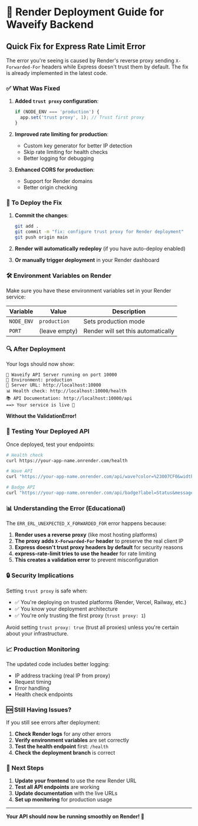 # 🚀 Render Deployment Guide for Waveify Backend

## Quick Fix for Express Rate Limit Error

The error you're seeing is caused by Render's reverse proxy sending `X-Forwarded-For` headers while Express doesn't trust them by default. The fix is already implemented in the latest code.

### ✅ What Was Fixed

1. **Added `trust proxy` configuration**:
   ```javascript
   if (NODE_ENV === 'production') {
     app.set('trust proxy', 1); // Trust first proxy
   }
   ```

2. **Improved rate limiting for production**:
   - Custom key generator for better IP detection
   - Skip rate limiting for health checks
   - Better logging for debugging

3. **Enhanced CORS for production**:
   - Support for Render domains
   - Better origin checking

### 🔄 To Deploy the Fix

1. **Commit the changes**:
   ```bash
   git add .
   git commit -m "fix: configure trust proxy for Render deployment"
   git push origin main
   ```

2. **Render will automatically redeploy** (if you have auto-deploy enabled)

3. **Or manually trigger deployment** in your Render dashboard

### 🛠️ Environment Variables on Render

Make sure you have these environment variables set in your Render service:

| Variable | Value | Description |
|----------|--------|-------------|
| `NODE_ENV` | `production` | Sets production mode |
| `PORT` | (leave empty) | Render will set this automatically |

### 🔍 After Deployment

Your logs should now show:
```
🌊 Waveify API Server running on port 10000
📖 Environment: production
🔗 Server URL: http://localhost:10000
📊 Health check: http://localhost:10000/health
📚 API Documentation: http://localhost:10000/api
==> Your service is live 🎉
```

**Without the ValidationError!**

### 🧪 Testing Your Deployed API

Once deployed, test your endpoints:

```bash
# Health check
curl https://your-app-name.onrender.com/health

# Wave API
curl "https://your-app-name.onrender.com/api/wave?color=%23007CF0&width=400&height=100"

# Badge API  
curl "https://your-app-name.onrender.com/api/badge?label=Status&message=Live&color=green"
```

### 📊 Understanding the Error (Educational)

The `ERR_ERL_UNEXPECTED_X_FORWARDED_FOR` error happens because:

1. **Render uses a reverse proxy** (like most hosting platforms)
2. **The proxy adds `X-Forwarded-For` header** to preserve the real client IP
3. **Express doesn't trust proxy headers by default** for security reasons
4. **express-rate-limit tries to use the header** for rate limiting
5. **This creates a validation error** to prevent misconfiguration

### 🔒 Security Implications

Setting `trust proxy` is safe when:
- ✅ You're deploying on trusted platforms (Render, Vercel, Railway, etc.)
- ✅ You know your deployment architecture
- ✅ You're only trusting the first proxy (`trust proxy: 1`)

Avoid setting `trust proxy: true` (trust all proxies) unless you're certain about your infrastructure.

### 📈 Production Monitoring

The updated code includes better logging:
- IP address tracking (real IP from proxy)
- Request timing
- Error handling
- Health check endpoints

### 🆘 Still Having Issues?

If you still see errors after deployment:

1. **Check Render logs** for any other errors
2. **Verify environment variables** are set correctly
3. **Test the health endpoint** first: `/health`
4. **Check the deployment branch** is correct

### 🎯 Next Steps

1. **Update your frontend** to use the new Render URL
2. **Test all API endpoints** are working
3. **Update documentation** with the live URLs
4. **Set up monitoring** for production usage

---

**Your API should now be running smoothly on Render! 🎉**
